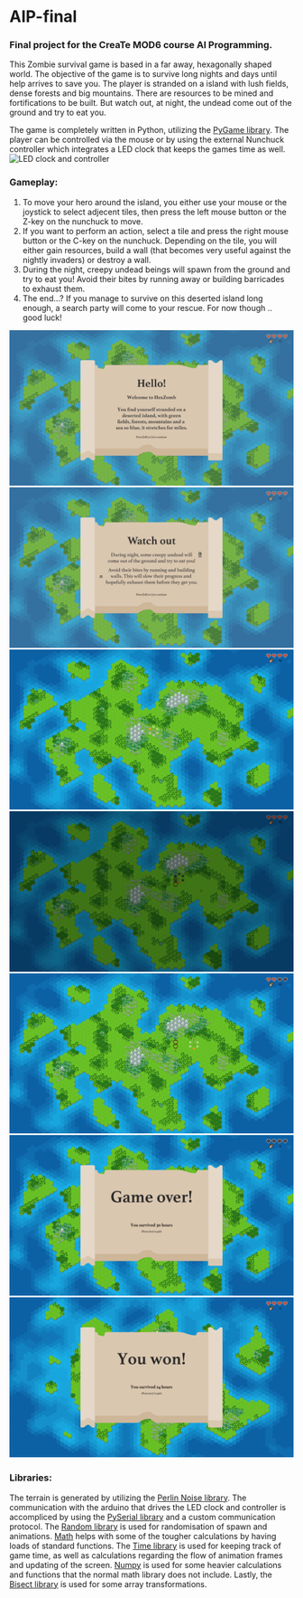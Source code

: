 # AIP-final

### Final project for the CreaTe MOD6 course AI Programming.

This Zombie survival game is based in a far away, hexagonally shaped world.
The objective of the game is to survive long nights and days until help arrives to save you.
The player is stranded on a island with lush fields, dense forests and big mountains.
There are resources to be mined and fortifications to be built.
But watch out, at night, the undead come out of the ground and try to eat you.

The game is completely written in Python, utilizing the [PyGame library](https://www.pygame.org/).
The player can be controlled via the mouse or by using the external Nunchuck controller 
which integrates a LED clock that keeps the games time as well.
<br>![LED clock and controller](https://via.placeholder.com/150)

### Gameplay:
1. To move your hero around the island, you either use your mouse or the joystick to select adjecent tiles,
then press the left mouse button or the Z-key on the nunchuck to move.
2. If you want to perform an action, select a tile and press the right mouse button or the C-key on the nunchuck.
Depending on the tile, you will either gain resources, build a wall (that becomes very useful against the nightly
invaders) or destroy a wall.
3. During the night, creepy undead beings will spawn from the ground and try to eat you! Avoid their bites by
running away or building barricades to exhaust them.
4. The end...? If you manage to survive on this deserted island long enough, a search party will come to your rescue.
For now though .. good luck!

![Start gameplay](https://github.com/j-siderius/AIP-final/blob/main/Doc/img1.png)
![Simple instructions](https://github.com/j-siderius/AIP-final/blob/main/Doc/img2.png)
![Welcome to the island](https://github.com/j-siderius/AIP-final/blob/main/Doc/img3.png)
![Watch out at night!](https://github.com/j-siderius/AIP-final/blob/main/Doc/img4.png)
![Don't get bitten](https://github.com/j-siderius/AIP-final/blob/main/Doc/img5.png)
![..Or you won't survive](https://github.com/j-siderius/AIP-final/blob/main/Doc/img6.png)
![Get rescued!](https://github.com/j-siderius/AIP-final/blob/main/Doc/img7.png)

### Libraries:
The terrain is generated by utilizing the [Perlin Noise library](https://pypi.org/project/perlin-noise/).
The communication with the arduino that drives the LED clock and controller is accompliced by using the
[PySerial library](https://pythonhosted.org/pyserial/) and a custom communication protocol. The [Random library](
https://docs.python.org/3/library/random.html) is used for randomisation of spawn and animations. 
[Math](https://docs.python.org/3/library/math.html) helps with some of the tougher calculations by having
loads of standard functions. The [Time library](https://docs.python.org/3/library/time.html) is used for 
keeping track of game time, as well as calculations regarding the flow of animation frames and updating of the screen.
[Numpy](https://numpy.org/doc/stable/) is used for some heavier calculations and functions that the normal math 
library does not include. Lastly, the [Bisect library](https://docs.python.org/3/library/bisect.html) is used 
for some array transformations.